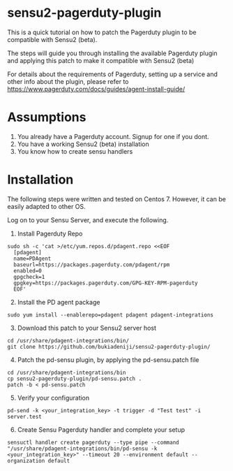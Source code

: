 # sensu2-pagerduty-plugin
This is a quick tutorial on how to patch the Pagerduty plugin to be compatible with Sensu2 (beta).

The steps will guide you through installing the available Pagerduty plugin and applying this patch to make it compatible with Sensu2 (beta)

For details about the requirements of Pagerduty, setting up a service and other info about the plugin, please refer to https://www.pagerduty.com/docs/guides/agent-install-guide/

# Assumptions
1. You already have a Pagerduty account. Signup for one if you dont.
2. You have a working Sensu2 (beta) installation
3. You know how to create sensu handlers

# Installation
The following steps were written and tested on Centos 7. However, it can be easily adapted to other OS.

Log on to your Sensu Server, and execute the following.

1.  Install Pagerduty Repo
	
  ```
  sudo sh -c 'cat >/etc/yum.repos.d/pdagent.repo <<EOF
	[pdagent]
	name=PDAgent
	baseurl=https://packages.pagerduty.com/pdagent/rpm
	enabled=0
	gpgcheck=1
	gpgkey=https://packages.pagerduty.com/GPG-KEY-RPM-pagerduty
	EOF'
  ```
  
2.  Install the PD agent package

`sudo yum install --enablerepo=pdagent pdagent pdagent-integrations`

3.  Download this patch to your Sensu2 server host

```
cd /usr/share/pdagent-integrations/bin/
git clone https://github.com/bukiadeniji/sensu2-pagerduty-plugin/
```

4.  Patch the pd-sensu plugin, by applying the pd-sensu.patch file

```
cd /usr/share/pdagent-integrations/bin
cp sensu2-pagerduty-plugin/pd-sensu.patch .
patch -b < pd-sensu.patch
```

5. Verify your configuration

`pd-send -k <your_integration_key> -t trigger -d "Test test" -i server.test`

6. Create Sensu Pagerduty handler and complete your setup
```
sensuctl handler create pagerduty --type pipe --command "/usr/share/pdagent-integrations/bin/pd-sensu -k <your_integration_key>" --timeout 20 --environment default --organization default
```
